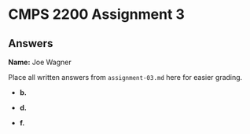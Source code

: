 # CMPS 2200 Assignment 3
## Answers

**Name:** Joe Wagner


Place all written answers from `assignment-03.md` here for easier grading.






- **b.**




- **d.**





- **f.**
